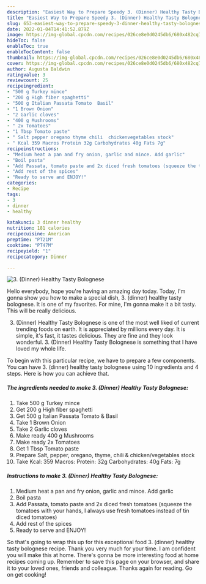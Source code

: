 ```yaml
---
description: "Easiest Way to Prepare Speedy 3. (Dinner) Healthy Tasty Bolognese"
title: "Easiest Way to Prepare Speedy 3. (Dinner) Healthy Tasty Bolognese"
slug: 653-easiest-way-to-prepare-speedy-3-dinner-healthy-tasty-bolognese
date: 2022-01-04T14:41:52.879Z
image: https://img-global.cpcdn.com/recipes/026ce8e0d0245db6/680x482cq70/3-dinner-healthy-tasty-bolognese-recipe-main-photo.jpg
hideToc: false
enableToc: true
enableTocContent: false
thumbnail: https://img-global.cpcdn.com/recipes/026ce8e0d0245db6/680x482cq70/3-dinner-healthy-tasty-bolognese-recipe-main-photo.jpg
cover: https://img-global.cpcdn.com/recipes/026ce8e0d0245db6/680x482cq70/3-dinner-healthy-tasty-bolognese-recipe-main-photo.jpg
author: Augusta Baldwin
ratingvalue: 3
reviewcount: 25
recipeingredient:
- "500 g Turkey mince"
- "200 g High fiber spaghetti"
- "500 g Italian Passata Tomato  Basil"
- "1 Brown Onion"
- "2 Garlic cloves"
- "400 g Mushrooms"
- " 2x Tomatoes"
- "1 Tbsp Tomato paste"
- " Salt pepper oregano thyme chili  chickenvegetables stock"
- " Kcal 359 Macros Protein 32g Carbohydrates 40g Fats 7g"
recipeinstructions:
- "Medium heat a pan and fry onion, garlic and mince. Add garlic"
- "Boil pasta"
- "Add Passata, tomato paste and 2x diced fresh tomatoes (squeeze the tomatoes with your hands, I always use fresh tomatoes instead of tin diced tomatoes)"
- "Add rest of the spices"
- "Ready to serve and ENJOY!"
categories:
- Recipe
tags:
- 3
- dinner
- healthy

katakunci: 3 dinner healthy 
nutrition: 181 calories
recipecuisine: American
preptime: "PT21M"
cooktime: "PT47M"
recipeyield: "1"
recipecategory: Dinner

---
```



![3. (Dinner) Healthy Tasty Bolognese](https://img-global.cpcdn.com/recipes/026ce8e0d0245db6/680x482cq70/3-dinner-healthy-tasty-bolognese-recipe-main-photo.jpg)

Hello everybody, hope you're having an amazing day today. Today, I'm gonna show you how to make a special dish, 3. (dinner) healthy tasty bolognese. It is one of my favorites. For mine, I'm gonna make it a bit tasty. This will be really delicious.



3. (Dinner) Healthy Tasty Bolognese is one of the most well liked of current trending foods on earth. It is appreciated by millions every day. It is simple, it's fast, it tastes delicious. They are fine and they look wonderful. 3. (Dinner) Healthy Tasty Bolognese is something that I have loved my whole life.


To begin with this particular recipe, we have to prepare a few components. You can have 3. (dinner) healthy tasty bolognese using 10 ingredients and 4 steps. Here is how you can achieve that.

<!--inarticleads1-->

##### The ingredients needed to make 3. (Dinner) Healthy Tasty Bolognese:

1. Take 500 g Turkey mince
1. Get 200 g High fiber spaghetti
1. Get 500 g Italian Passata Tomato & Basil
1. Take 1 Brown Onion
1. Take 2 Garlic cloves
1. Make ready 400 g Mushrooms
1. Make ready  2x Tomatoes
1. Get 1 Tbsp Tomato paste
1. Prepare  Salt, pepper, oregano, thyme, chili & chicken/vegetables stock
1. Take  Kcal: 359 Macros: Protein: 32g Carbohydrates: 40g Fats: 7g




<!--inarticleads2-->

##### Instructions to make 3. (Dinner) Healthy Tasty Bolognese:

1. Medium heat a pan and fry onion, garlic and mince. Add garlic
1. Boil pasta
1. Add Passata, tomato paste and 2x diced fresh tomatoes (squeeze the tomatoes with your hands, I always use fresh tomatoes instead of tin diced tomatoes)
1. Add rest of the spices
1. Ready to serve and ENJOY!



So that's going to wrap this up for this exceptional food 3. (dinner) healthy tasty bolognese recipe. Thank you very much for your time. I am confident you will make this at home. There's gonna be more interesting food at home recipes coming up. Remember to save this page on your browser, and share it to your loved ones, friends and colleague. Thanks again for reading. Go on get cooking!
